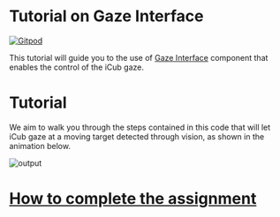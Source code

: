 Tutorial on Gaze Interface
==========================

[![Gitpod](https://gitpod.io/button/open-in-gitpod.svg)](https://gitpod.io/#https://github.com/vvv-school/tutorial_gaze-interface)

This tutorial will guide you to the use of [Gaze Interface](http://www.icub.org/doc/icub-main/icub_gaze_interface.html)
component that enables the control of the iCub gaze.

# Tutorial
We aim to walk you through the steps contained in this code that will let iCub
gaze at a moving target detected through vision, as shown in the animation below.

![output](/misc/output.gif)

# [How to complete the assignment](https://github.com/vvv-school/vvv-school.github.io/blob/master/instructions/how-to-complete-assignments.md)
